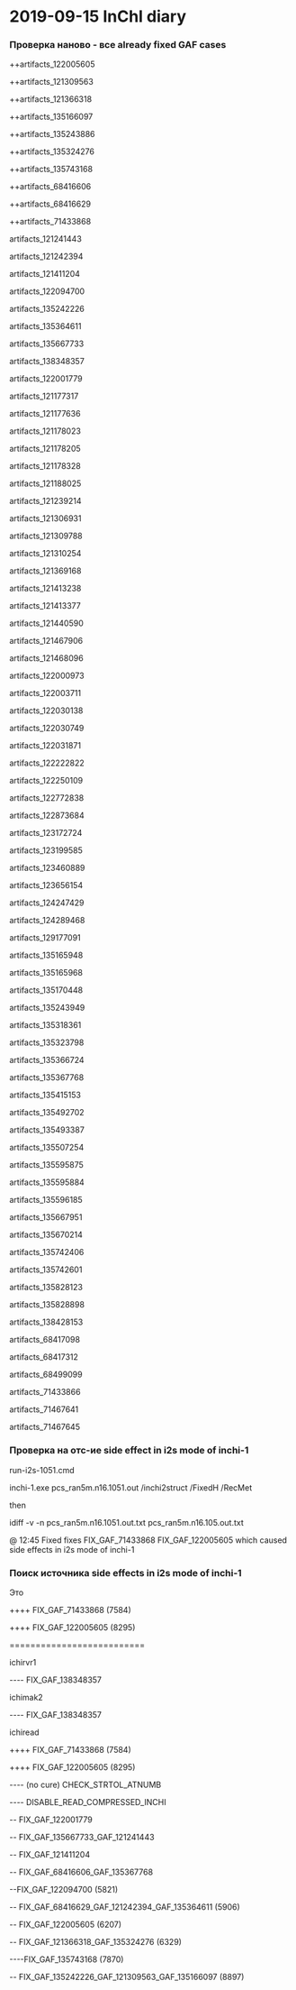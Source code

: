 # 2019-09-15 InChI diary



### Проверка наново - все already fixed GAF cases

++artifacts_122005605

++artifacts_121309563

++artifacts_121366318

++artifacts_135166097

++artifacts_135243886

++artifacts_135324276

++artifacts_135743168

++artifacts_68416606

++artifacts_68416629

++artifacts_71433868



artifacts_121241443

artifacts_121242394

artifacts_121411204

artifacts_122094700

artifacts_135242226

artifacts_135364611

artifacts_135667733

artifacts_138348357 

artifacts_122001779 



artifacts_121177317

artifacts_121177636

artifacts_121178023

artifacts_121178205

artifacts_121178328

artifacts_121188025

artifacts_121239214

artifacts_121306931

artifacts_121309788

artifacts_121310254

artifacts_121369168

artifacts_121413238

artifacts_121413377

artifacts_121440590

artifacts_121467906

artifacts_121468096

artifacts_122000973

artifacts_122003711

artifacts_122030138

artifacts_122030749

artifacts_122031871

artifacts_122222822

artifacts_122250109

artifacts_122772838

artifacts_122873684

artifacts_123172724

artifacts_123199585

artifacts_123460889

artifacts_123656154

artifacts_124247429

artifacts_124289468

artifacts_129177091

artifacts_135165948

artifacts_135165968

artifacts_135170448

artifacts_135243949

artifacts_135318361

artifacts_135323798

artifacts_135366724

artifacts_135367768

artifacts_135415153

artifacts_135492702

artifacts_135493387

artifacts_135507254

artifacts_135595875

artifacts_135595884

artifacts_135596185

artifacts_135667951

artifacts_135670214

artifacts_135742406

artifacts_135742601

artifacts_135828123

artifacts_135828898

artifacts_138428153

artifacts_68417098

artifacts_68417312

artifacts_68499099

artifacts_71433866

artifacts_71467641

artifacts_71467645



### Проверка на отс-ие side effect in i2s mode of inchi-1

run-i2s-1051.cmd 

inchi-1.exe pcs_ran5m.n16.1051.out /inchi2struct /FixedH /RecMet

then

idiff -v -n pcs_ran5m.n16.1051.out.txt pcs_ran5m.n16.105.out.txt 



@ 12:45 Fixed fixes FIX_GAF_71433868 FIX_GAF_122005605 which caused side effects in i2s mode of inchi-1









### Поиск источника side effects in i2s mode of inchi-1

Это 

++++ FIX_GAF_71433868 (7584)

++++ FIX_GAF_122005605 (8295)





==========================







ichirvr1

---- FIX_GAF_138348357



ichimak2

---- FIX_GAF_138348357

ichiread

++++ FIX_GAF_71433868 (7584)

++++ FIX_GAF_122005605 (8295)





---- (no cure) CHECK_STRTOL_ATNUMB

---- DISABLE_READ_COMPRESSED_INCHI

-- FIX_GAF_122001779

-- FIX_GAF_135667733_GAF_121241443

-- FIX_GAF_121411204

-- FIX_GAF_68416606_GAF_135367768

--FIX_GAF_122094700 (5821)

-- FIX_GAF_68416629_GAF_121242394_GAF_135364611 (5906)

-- FIX_GAF_122005605 (6207)

-- FIX_GAF_121366318_GAF_135324276 (6329)

----FIX_GAF_135743168 (7870)

-- FIX_GAF_135242226_GAF_121309563_GAF_135166097 (8897)



